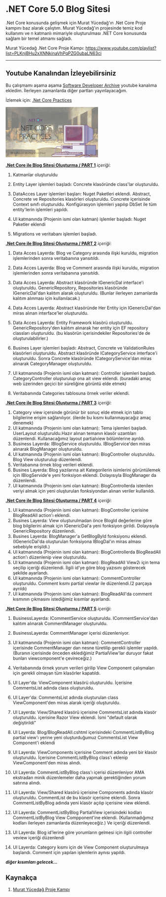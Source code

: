 # .NET Core 5.0 Blog Sitesi

.Net Core konusunda gelişmek için  Murat Yücedağ'ın .Net Core Proje kampını baz alarak çalıştım. 
Murat Yücedağ'ın projesinde temiz kod kullanımı ve  n katmanlı mimariyle oluşturulması .NET Core konusunda sağlam bir temel atmamı sağladı.

Murat Yücedağ  .Net Core Proje Kampı: https://www.youtube.com/playlist?list=PLKnjBHu2xXNNkinaVhPqPZG0ubaLN63ci

---
## Youtube Kanalından İzleyebilirsiniz

Bu çalışmamı aşama aşama [Software Developer Archive](https://www.youtube.com/channel/UCjyA7k3irGFgjYkuH-QVhfw) youtube kanalıma ekledim. İlerleyen zamanlarda diğer partları yayınlayacağım.

İzlemek için: [.Net Core Practices](https://www.youtube.com/playlist?list=PLjMBQHLzNCzaCU6pl57ik1tHxBB0_XifG)

<img src="https://github.com/zeynepaslierhan/.NetCorePractices/blob/main/img/.Net%20Core%20Youtube%20k%C3%BC%C3%A7%C3%BCk%20resim.jpg" width="300" alt=".NetCoreWebApp Practices"/>

[**.Net Core ile Blog Sitesi Oluşturma / PART 1**](https://www.youtube.com/watch?v=6wiOt8ZcPNY&list=PLjMBQHLzNCzaCU6pl57ik1tHxBB0_XifG&index=1) *içeriği*:

1. Katmanlar oluşturuldu

2. Entity Layer işlemleri başladı: Concrete klasöründe class'lar oluşturuldu.

3. DataAcces Layer işlemleri başları: Nuget Paketleri eklendi.  Abstract, Concrete ve Repositories klasörleri oluşturuldu. Concrete içerisinde Context sınıfı oluşturuldu. Konfigürasyon işlemleri yapılıp DbSet ile tüm entity'lerin işlemleri yapıldı. 

4. UI katmanında (Projenin ismi olan katman) işlemler başladı: Nuget Paketler eklendi

5. Migrations ve veritabanı işlemleri başladı.

[**.Net Core ile Blog Sitesi Oluşturma / PART 2**](https://www.youtube.com/watch?v=Y7pg4vaoNdY&list=PLjMBQHLzNCzaCU6pl57ik1tHxBB0_XifG&index=2) *içeriği*:

1. Data Acces Layerda: Blog ve Category arasında ilişki kuruldu, migration işlemlerinden sonra veritabanına yansıtıldı.

2. Data Acces Layerda: Blog ve Comment arasında ilişki kuruldu, migration işlemlerinden sonra veritabanına yansıtıldı.

3. Data Acces Layerda: Abstract klasöründe IGenericDal interface'i oluşturuldu. GenericRepository, Repositories klasöründe IGenericDal'dan kalıtım alarak oluşturuldu. (Bunlar ilerleyen zamanlarda kalıtım alınması için kullanılacak.)

4. Data Acces Layerda: Abstract klasöründe Her Entity için IGenericDal'dan miras alınan interface'ler oluşturuldu.

5. Data Acces Layerda: Entity Framework klasörü oluşturuldu. GenericRepository'den kalıtım alınarak her entity için EF repository classları oluşturuldu. (bu klasörün içerisindekiler Repositories'de de oluşturulabilirler.)

6. Busines Layer işlemleri başladı: Abstract, Concrete ve ValidationRules klasörleri oluşturuldu. Abstract klasöründe ICategoryService interface'i oluşturuldu. Sonra Concrete klasöründe ICategoryService'dan miras alınarak CategoryManager oluşturuldu.

7. UI katmanında (Projenin ismi olan katman): Controller işlemleri başladı. CategoryController oluşturulup ona ait view eklendi. (buradaki amaç web üzerinden geçici bir süreliğine görüntü elde etmek)

8. Veritabanında Categories tablosuna örnek veriler eklendi.

[**.Net Core ile Blog Sitesi Oluşturma / PART 3**](https://www.youtube.com/watch?v=J1rb2JNKTYU&list=PLjMBQHLzNCzaCU6pl57ik1tHxBB0_XifG&index=3) *içeriği*:

1. Category view içersinde görünür bir sonuç elde etmek için tablo bilgilerine erişim sağlanılıyor. (ilerde bu kısmı kullanmayacağız amaç denemek)
2. UI katmanında (Projenin ismi olan katman): Tema işlemleri başladı. UserLayout oluşturuldu.Hazır alınan temanın klasör uzantıları düzenlendi. Kullanacağımız layout partialview bölümlerine ayrıldı. 
3. Business Layerda: IBlogService oluşturuldu. IBlogService'den miras alınarak BlogManager oluşturuldu.
4. UI katmanında (Projenin ismi olan katman): BlogController oluşturuldu. Blog View oluşturulup düzenlendi.
5. Veritabanına örnek blog verileri eklendi.
6. Busines Layerda: Blog yazılarına ait Kategorilerin isimlerini görüntülemek için IBlogServide'e  yeni fonksiyon eklendi. Dolayısıyla BlogManager da düzenlendi.
7. UI katmanında (Projenin ismi olan katman): BlogControllerda istenilen veriyi almak için yeni oluşturulan fonksiyondan alınan veriler kullanıldı.

[**.Net Core ile Blog Sitesi Oluşturma / PART 4**](https://www.youtube.com/watch?v=ngBsgrw2vQA) *içeriği*:

1. UI katmanında (Projenin ismi olan katman): BlogController içerisine BlogReadAll action'ı eklendi. 
2. Busines Layerda: View oluşturulmadan önce BlogId değerlerine göre blog bilgilerini almak için IGenericDal'a yeni fonksiyon girildi. Dolayısıyla GenericRepository düzenlendi.
3. Busines Layerda: BlogManager'a  GetBlogById fonksiyonu eklendi. (IGenericDal'da oluşturulan fonksiyona IBlogDal'ın miras alması sebebiyle erişildi.)
4.  UI katmanında (Projenin ismi olan katman): BlogControllerda BlogReadAll action'ı düzenlenip view oluşturuldu. 
5. UI katmanında (Projenin ismi olan katman): BlogReadAll View2ı için tema seçilip içeriği düzenlendi. İlgili id'ye göre blog yazısını gösterecek şekilde ayarlandı.
6. UI katmanında (Projenin ismi olan katman): CommentController oluşturuldu. Comment kısmı partial viewlar ile düzenlendi.(2 parçaya ayrıldı)
7. UI katmanında (Projenin ismi olan katman): BlogReadAll'da comment kısmının çıkmasını istediğimiz kısımlar ayarlandı.

[**.Net Core ile Blog Sitesi Oluşturma / PART 5**](https://www.youtube.com/watch?v=XfMq90N7OD0) *içeriği*:

1. BusinessLayerda: ICommentService oluşturuldu. ICommentService'dan kalıtım alınarak CommentManager oluşturuldu.

2. BusinessLayerda: CommentManager içerisi düzenleniyor. 

3.  UI katmanında (Projenin ismi olan katman): CommentController içerisinde CommentManager dan nesne türetilip gerekli işlemler yapıldı. (Buranın içerisinde önceden eklediğimiz PartialView'lar duruyor fakat bunları viewcomponent'e çevireceğiz.)

4. Veritabanında örnek yorum verileri girilip View Component çalışmaları için gerekli olmayan tüm klasörler kapatıldı.

5. UI Layer'da: ViewComponent klasörü oluşturuldu. İçerisine CommentsList adında class oluşturuldu.

6. UI Layer'da: CommentsList  adında oluşturulan class ViewComponent'den miras alarak içeriği oluşturuldu.

7. UI Layerda: View/Shared klasörü içerisine CommentsList adında klasör oluşturuldu. içerisine Razor View eklendi. İsmi "default olarak değiştirildi"

8. UI Layerda: Blog/BlogReadAll.cshtml içerisindeki CommentListByBlog partial view'ı yerine yeni oluşturduğumuz CommentsList View Component'i eklendi

9. UI Layerda: ViewComponents içerisine Comment adında yeni bir klasör oluşturuldu. İçerisine CommentListByBlog class'ı eklenip ViewComponent'den miras alındı.

10. UI Layerda:  CommentListByBlog class'ı içerisi düzenleniyor AMA ekstradan minik düzenlemeler daha yapmak gerektiğinden yorum satırına alındı.

11. UI Layerda: View/Shared klasörü içerisine Components adında klasör oluşturuldu. CommentList de bu klasör içerisine eklendi. Sonra CommentListByBlog adında yeni klasör açılıp içerisine view eklendi.

12. UI Layerda: CommentListByBlog PartialView içerisindeki kodları CommentListByBlog View Compponent'ine eklendi. (Kullanmadığımız kodları ilerleyen zamanlarda düzenleyeceğiz.) Ve içeriği düzenlendi.

13. UI Layerda: Blog id'lerine göre yorumların gelmesi için ilgili controller veview içeriği düzenlendi

14. UI Layerda:  Category kısmı için de View Component oluşturulmaya başlandı. Comment için yapılan işlemlerin aynısı yapıldı.

***diğer kısımları gelecek...***

## Kaynakça

1. [Murat Yücedağ Proje Kampı](https://www.youtube.com/playlist?list=PLKnjBHu2xXNNkinaVhPqPZG0ubaLN63ci)
